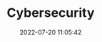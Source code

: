 ---
pageComponent:
  name: Catalogue
  data:
    key: 02.cybersecurity
    description: 网络安全.
title: Cybersecurity
date: 2022-07-20 11:05:42
permalink: /cs/
sidebar: false
article: false
comment: false
editLink: false
---